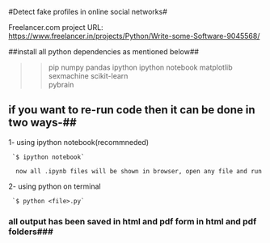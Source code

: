#Detect fake profiles in online social networks#

Freelancer.com project URL: https://www.freelancer.in/projects/Python/Write-some-Software-9045568/

##install all python dependencies as mentioned below##

>>pip
>>numpy
>>pandas
>>ipython
>>ipython notebook
>>matplotlib
>>sexmachine
>>scikit-learn  
>>pybrain

## if you want to re-run code then it can be done in two ways-##
  1- using ipython notebook(recommneded)
  
     `$ ipython notebook`
	
      now all .ipynb files will be shown in browser, open any file and run 
  2- using python on terminal
  
     `$ python <file>.py`

### all output has been saved in html and pdf form in html and pdf folders###
